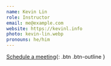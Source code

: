 ```yaml
---
name: Kevin Lin
role: Instructor
email: me@example.com
website: https://kevinl.info
photo: kevin-lin.webp
pronouns: he/him
---
```


[Schedule a meeting](https://kevinl.info/meet/){: .btn .btn-outline }
